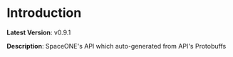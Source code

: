 # Introduction

**Latest Version**: v0.9.1

**Description**: SpaceONE's API which auto-generated from API's Protobuffs





